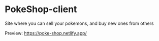 # PokeShop-client
Site where you can sell your pokemons, and buy new ones from others

Preview: https://poke-shop.netlify.app/
